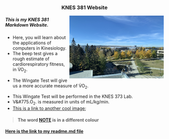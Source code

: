 
### <p align="center"> KNES 381 Website </p>

<p> <img align="right" width="300" height="200" src="IMG_8609.JPG"> </p>

##### <p align="left"> This is my KNES 381 Markdown Website. </p>
* Here, you will learn about the applications of computers in Kinesiology. 
* The beep test gives a rough estimate of cardiorespiratory fitness, in <span>V&#775;</span>O<sub>2</sub>.</p>
* The Wingate Test will give us a more accurate measure of <span>V&#775;</span>O<sub>2</sub>.</p>
* This Wingate Test will be performed in the KNES 373 Lab.
* <span>V&#775.</span>O<sub>2</sub>. is measured in units of mL/kg/min.
* [This is a link to another cool image](/train/IMG_9116.JPG);
>#### The word [NOTE]() is in a different colour
#### [Here is the link to my readme.md file](README.md)



